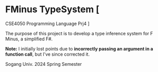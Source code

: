 # FMinus TypeSystem [
CSE4050 Programming Language Prj4 ]

The purpose of this project is to develop a type inference system for F Minus, a simplified F#.

**Note:** I initially lost points due to **incorrectly passing an argument in a function call**, but I've since corrected it.

Sogang Univ. 2024 Spring Semester
